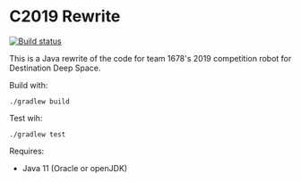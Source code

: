# C2019 Rewrite

[![Build status](https://badge.buildkite.com/dc9ab13eef568a90cfe31dbeca305517aaa9ccf628fabe4e96.svg)](https://buildkite.com/citrus-circuits/c2019-rewrite)

This is a Java rewrite of the code for team 1678's 2019 competition robot for Destination Deep Space.

Build with:

`./gradlew build`

Test wih:

`./gradlew test`

Requires:
 - Java 11 (Oracle or openJDK)